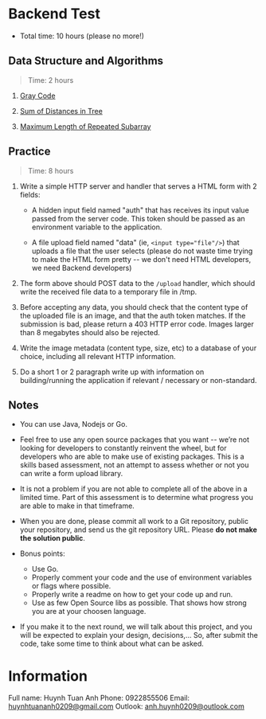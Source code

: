 # Backend Test

- Total time: 10 hours (please no more!)

## Data Structure and Algorithms

> Time: 2 hours

1. [Gray Code](/code-challenges/gray-code.md)

2. [Sum of Distances in Tree](/code-challenges/sum-of-distances-in-tree.md)

3. [Maximum Length of Repeated Subarray](/code-challenges/maximum-length-of-repeated-subarray.md)

## Practice

> Time: 8 hours

1. Write a simple HTTP server and handler that serves a HTML form
   with 2 fields:

   - A hidden input field named "auth" that has receives its input value passed
     from the server code. This token should be passed as an environment variable to
     the application.

   - A file upload field named "data" (ie, `<input type="file"/>`) that uploads
     a file that the user selects (please do not waste time trying to make the
     HTML form pretty -- we don't need HTML developers, we need Backend
     developers)

2. The form above should POST data to the `/upload` handler, which should write
   the received file data to a temporary file in /tmp.

3. Before accepting any data, you should check that the content type of the
   uploaded file is an image, and that the auth token matches. If the
   submission is bad, please return a 403 HTTP error code. Images larger than 8
   megabytes should also be rejected.

4. Write the image metadata (content type, size, etc) to a database of your
   choice, including all relevant HTTP information.

5. Do a short 1 or 2 paragraph write up with information on building/running
   the application if relevant / necessary or non-standard.

## Notes

- You can use Java, Nodejs or Go.

- Feel free to use any open source packages that you want -- we’re not looking
  for developers to constantly reinvent the wheel, but for developers who are
  able to make use of existing packages. This is a skills based assessment,
  not an attempt to assess whether or not you can write a form upload
  library.

- It is not a problem if you are not able to complete all of the above in a
  limited time. Part of this assessment is to determine what progress you are
  able to make in that timeframe.

- When you are done, please commit all work to a Git repository, public your repository, and send us
  the git repository URL. Please **do not make the
  solution public**.

- Bonus points:

  - Use Go.
  - Properly comment your code and the use of environment variables or flags
    where possible.
  - Properly write a readme on how to get your code up and run.
  - Use as few Open Source libs as possible. That shows how strong you are at
    your choosen language.

- If you make it to the next round, we will talk about this project, and you
  will be expected to explain your design, decisions,... So, after submit the
  code, take some time to think about what can be asked.

# Information
Full name: Huynh Tuan Anh
Phone: 0922855506
Email: huynhtuananh0209@gmail.com
Outlook: anh.huynh0209@outlook.com
